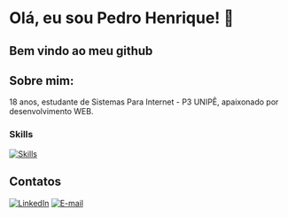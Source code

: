 # Olá, eu sou Pedro Henrique! 👋

## Bem vindo ao meu github

## Sobre mim:
18 anos, estudante de Sistemas Para Internet - P3 UNIPÊ, apaixonado por desenvolvimento WEB.


### Skills

[![Skills](https://skillicons.dev/icons?i=,html,css,js,nodejs,php,python,django,mysql,docker)](https://skillicons.dev)

## Contatos
[![LinkedIn](https://img.shields.io/badge/LinkedIn-0077B5?style=for-the-badge&logo=linkedin&logoColor=white)](https://www.linkedin.com/in/pedrohaugusto/)
[![E-mail](https://img.shields.io/badge/Gmail-D14836?style=for-the-badge&logo=gmail&logoColor=white)](mailto:pedrohaugusto12@gmail.com)

